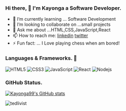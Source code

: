 ### Hi there, 👋 I'm Kayonga a Software Developer.

- 🌱 I’m currently learning ... Software Development
- 👯 I’m looking to collaborate on ...small projects
- 💬 Ask me about ...HTML,CSS,JavaScript,React
- 📫 How to reach me: [linkedin](https://www.linkedin.com/in/kayonga-chiteta-776949227/) [twitter](https://twitter.com/KayongaChiteta3?t=gfILCjmltzGRZOx6FZ8-nQ&s=08)
- ⚡ Fun fact: ... I Love playing chess when am bored!

### Languages & Frameworks. 🚧 

![HTML5](https://icongr.am/devicon/html5-original.svg?size=50&color=currentColor)
![CSS3](https://icongr.am/devicon/css3-original.svg?size=50&color=currentColor)
![JavaScript](https://icongr.am/devicon/javascript-original.svg?size=50&color=currentColor)
![React](https://icongr.am/devicon/react-original.svg?size=50&color=currentColor)
![Nodejs](https://icongr.am/devicon/nodejs-original.svg?size=50&color=currentColor)


### GitHub Status.  

[![Kayonga99's GitHub stats](https://github-readme-stats.vercel.app/api?username=Kayonga99&show_icons=true&theme=dracula)](https://github.com/Kayonga99/github-readme-stats)
<p><img src="https://github-readme-streak-stats.herokuapp.com/?user=Kayonga99&theme=radical" alt="tedlivist" /></p>
